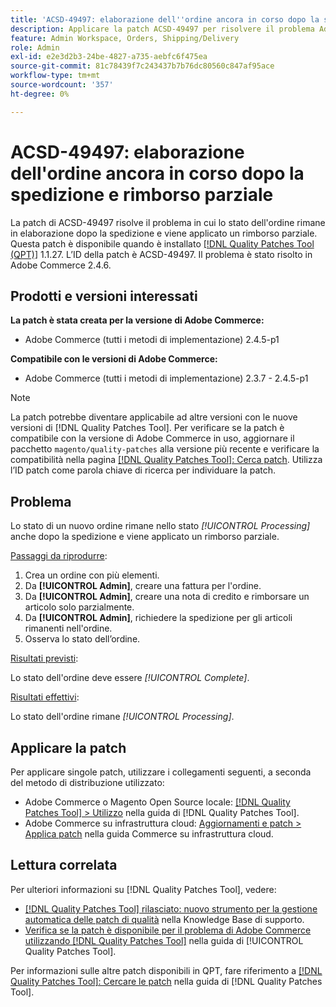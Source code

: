 ```yaml
---
title: 'ACSD-49497: elaborazione dell''ordine ancora in corso dopo la spedizione e rimborso parziale'
description: Applicare la patch ACSD-49497 per risolvere il problema Adobe Commerce, in cui lo stato dell'ordine rimane elaborazione dopo la spedizione e viene applicato un rimborso parziale.
feature: Admin Workspace, Orders, Shipping/Delivery
role: Admin
exl-id: e2e3d2b3-24be-4827-a735-aebfc6f475ea
source-git-commit: 81c78439f7c243437b7b76dc80560c847af95ace
workflow-type: tm+mt
source-wordcount: '357'
ht-degree: 0%

---
```


# ACSD-49497: elaborazione dell&#39;ordine ancora in corso dopo la spedizione e rimborso parziale

La patch di ACSD-49497 risolve il problema in cui lo stato dell&#39;ordine rimane in elaborazione dopo la spedizione e viene applicato un rimborso parziale. Questa patch è disponibile quando è installato [[!DNL Quality Patches Tool (QPT)]](https://experienceleague.adobe.com/en/docs/commerce-knowledge-base/kb/announcements/commerce-announcements/magento-quality-patches-released-new-tool-to-self-serve-quality-patches) 1.1.27. L’ID della patch è ACSD-49497. Il problema è stato risolto in Adobe Commerce 2.4.6.

## Prodotti e versioni interessati

**La patch è stata creata per la versione di Adobe Commerce:**

* Adobe Commerce (tutti i metodi di implementazione) 2.4.5-p1

**Compatibile con le versioni di Adobe Commerce:**

* Adobe Commerce (tutti i metodi di implementazione) 2.3.7 - 2.4.5-p1

>[!NOTE]
>
>La patch potrebbe diventare applicabile ad altre versioni con le nuove versioni di [!DNL Quality Patches Tool]. Per verificare se la patch è compatibile con la versione di Adobe Commerce in uso, aggiornare il pacchetto `magento/quality-patches` alla versione più recente e verificare la compatibilità nella pagina [[!DNL Quality Patches Tool]: Cerca patch](https://experienceleague.adobe.com/tools/commerce-quality-patches/index.html). Utilizza l’ID patch come parola chiave di ricerca per individuare la patch.

## Problema

Lo stato di un nuovo ordine rimane nello stato *[!UICONTROL Processing]* anche dopo la spedizione e viene applicato un rimborso parziale.

<u>Passaggi da riprodurre</u>:

1. Crea un ordine con più elementi.
1. Da **[!UICONTROL Admin]**, creare una fattura per l&#39;ordine.
1. Da **[!UICONTROL Admin]**, creare una nota di credito e rimborsare un articolo solo parzialmente.
1. Da **[!UICONTROL Admin]**, richiedere la spedizione per gli articoli rimanenti nell&#39;ordine.
1. Osserva lo stato dell’ordine.

<u>Risultati previsti</u>:

Lo stato dell&#39;ordine deve essere *[!UICONTROL Complete]*.

<u>Risultati effettivi</u>:

Lo stato dell&#39;ordine rimane *[!UICONTROL Processing]*.

## Applicare la patch

Per applicare singole patch, utilizzare i collegamenti seguenti, a seconda del metodo di distribuzione utilizzato:

* Adobe Commerce o Magento Open Source locale: [[!DNL Quality Patches Tool] > Utilizzo](/help/tools/quality-patches-tool/usage.md) nella guida di [!DNL Quality Patches Tool].
* Adobe Commerce su infrastruttura cloud: [Aggiornamenti e patch > Applica patch](https://experienceleague.adobe.com/docs/commerce-cloud-service/user-guide/develop/upgrade/apply-patches.html) nella guida Commerce su infrastruttura cloud.

## Lettura correlata

Per ulteriori informazioni su [!DNL Quality Patches Tool], vedere:

* [[!DNL Quality Patches Tool] rilasciato: nuovo strumento per la gestione automatica delle patch di qualità](https://experienceleague.adobe.com/en/docs/commerce-knowledge-base/kb/announcements/commerce-announcements/magento-quality-patches-released-new-tool-to-self-serve-quality-patches) nella Knowledge Base di supporto.
* [Verifica se la patch è disponibile per il problema di Adobe Commerce utilizzando  [!DNL Quality Patches Tool]](/help/tools/quality-patches-tool/patches-available-in-qpt/check-patch-for-magento-issue-with-magento-quality-patches.md) nella guida di [!UICONTROL Quality Patches Tool].


Per informazioni sulle altre patch disponibili in QPT, fare riferimento a [[!DNL Quality Patches Tool]: Cercare le patch](https://experienceleague.adobe.com/tools/commerce-quality-patches/index.html) nella guida di [!DNL Quality Patches Tool].
